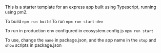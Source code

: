 This is a starter template for an express app built using Typescript, running using pm2.

To build `npm run build`
To run `npm run start-dev`

To run in production env configured in ecosystem.config.js `npm run start`

To use, change the `name` in package.json, and the app name in the `stop` and `show` scripts in package.json

